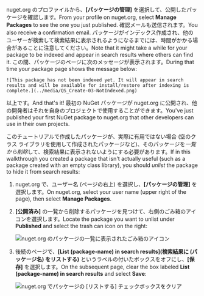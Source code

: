 <span data-ttu-id="35491-101">nuget.org のプロファイルから、**[パッケージの管理]** を選択して、公開したパッケージを確認します。</span><span class="sxs-lookup"><span data-stu-id="35491-101">From your profile on nuget.org, select **Manage Packages** to see the one you just published.</span></span> <span data-ttu-id="35491-102">確認メールも送信されます。</span><span class="sxs-lookup"><span data-stu-id="35491-102">You also receive a confirmation email.</span></span> <span data-ttu-id="35491-103">パッケージがインデックス作成され、他のユーザーが検索して検索結果に表示されるようになるまでには、時間がかかる場合があることに注意してください。</span><span class="sxs-lookup"><span data-stu-id="35491-103">Note that it might take a while for your package to be indexed and appear in search results where others can find it.</span></span> <span data-ttu-id="35491-104">この間、パッケージのページに次のメッセージが表示されます。</span><span class="sxs-lookup"><span data-stu-id="35491-104">During that time your package page shows the message below:</span></span>

    ![This package has not been indexed yet. It will appear in search results and will be available for install/restore after indexing is complete.](../media/QS_Create-03-NotIndexed.png)

<span data-ttu-id="35491-105">以上です。</span><span class="sxs-lookup"><span data-stu-id="35491-105">And that's it!</span></span> <span data-ttu-id="35491-106">最初の NuGet パッケージが nuget.org に公開され、他の開発者はそれを自身のプロジェクトで使用することができます。</span><span class="sxs-lookup"><span data-stu-id="35491-106">You've just published your first NuGet package to nuget.org that other developers can use in their own projects.</span></span>

<span data-ttu-id="35491-107">このチュートリアルで作成したパッケージが、実際に有用ではない場合 (空のクラス ライブラリを使用して作成されたパッケージなど)、そのパッケージを*一覧から削除*して、検索結果に表示されないようにする必要があります。</span><span class="sxs-lookup"><span data-stu-id="35491-107">If in this walkthrough you created a package that isn't actually useful (such as a package created with an empty class library), you should *unlist* the package to hide it from search results:</span></span>

1. <span data-ttu-id="35491-108">nuget.org で、ユーザー名 (ページの右上) を選択し、**[パッケージの管理]** を選択します。</span><span class="sxs-lookup"><span data-stu-id="35491-108">On nuget.org, select your user name (upper right of the page), then select **Manage Packages**.</span></span>

1. <span data-ttu-id="35491-109">**[公開済み]** の一覧から削除するパッケージを見つけて、右側のごみ箱のアイコンを選択します。</span><span class="sxs-lookup"><span data-stu-id="35491-109">Locate the package you want to unlist under **Published** and select the trash can icon on the right:</span></span>

    ![nuget.org のパッケージの一覧に表示されたごみ箱のアイコン](../media/qs_create-vs-03-trash-can.png)

1. <span data-ttu-id="35491-111">後続のページで、**[List (package-name) in search results]\(検索結果に (パッケージ名) をリストする\)** というラベルの付いたボックスをオフにし、**[保存]** を選択します。</span><span class="sxs-lookup"><span data-stu-id="35491-111">On the subsequent page, clear the box labeled **List (package-name) in search results** and select **Save**:</span></span>

    ![nuget.org でパッケージの [リストする] チェックボックスをクリア](../media/qs_create-vs-04-unlist.png)